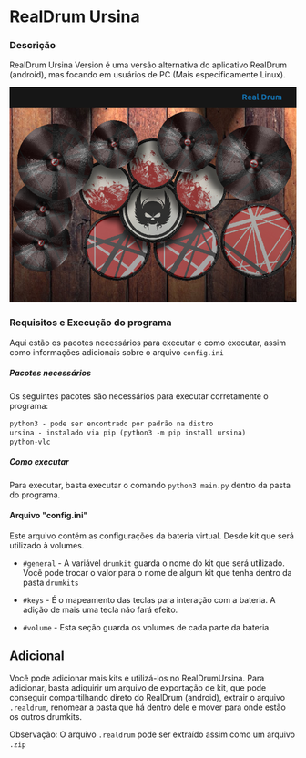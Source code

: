 # RealDrum Ursina

### Descrição

RealDrum Ursina Version é uma versão alternativa do aplicativo RealDrum (android), mas focando em usuários de PC (Mais especificamente Linux).

![](demo_img.png)

### Requisitos e Execução do programa
Aqui estão os pacotes necessários para executar e como executar, assim como informações adicionais sobre o arquivo `config.ini`

##### Pacotes necessários
Os seguintes pacotes são necessários para executar corretamente o programa:

```
python3 - pode ser encontrado por padrão na distro
ursina - instalado via pip (python3 -m pip install ursina)
python-vlc
```

##### Como executar
Para executar, basta executar o comando `python3 main.py` dentro da pasta do programa.

#### Arquivo "config.ini"
Este arquivo contém as configurações da bateria virtual. Desde kit que será utilizado à volumes.

- `#general` - A variável `drumkit` guarda o nome do kit que será utilizado. Você pode trocar o valor para o nome de algum kit que tenha dentro da pasta `drumkits`

- `#keys` - É o mapeamento das teclas para interação com a bateria. A adição de mais uma tecla não fará efeito.

- `#volume` - Esta seção guarda os volumes de cada parte da bateria.

## Adicional
Você pode adicionar mais kits e utilizá-los no RealDrumUrsina.
Para adicionar, basta adiquirir um arquivo de exportação de kit, que pode conseguir compartilhando direto do RealDrum (android), extrair o arquivo `.realdrum`, renomear a pasta que há dentro dele e mover para onde estão os outros drumkits.

Observação: O arquivo `.realdrum` pode ser extraído assim como um arquivo `.zip`
